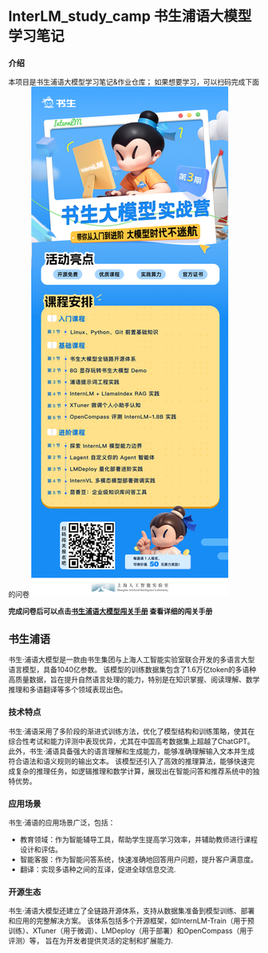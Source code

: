 # InterLM_study_camp  书生浦语大模型学习笔记
### 介绍
本项目是书生浦语大模型学习笔记&作业仓库；
如果想要学习，可以扫码完成下面的问卷
![image](https://github.com/nlospc/InterLM_study_camp/blob/main/IMG/invite.png)

**完成问卷后可以点击[书生浦语大模型闯关手册](https://aicarrier.feishu.cn/wiki/XBO6wpQcSibO1okrChhcBkQjnsf) 查看详细的闯关手册**


## 书生浦语
书生·浦语大模型是一款由书生集团与上海人工智能实验室联合开发的多语言大型语言模型，具备1040亿参数。
该模型的训练数据集包含了1.6万亿token的多语种高质量数据，旨在提升自然语言处理的能力，特别是在知识掌握、阅读理解、数学推理和多语翻译等多个领域表现出色。
### 技术特点
书生·浦语采用了多阶段的渐进式训练方法，优化了模型结构和训练策略，使其在综合性考试和能力评测中表现优异，尤其在中国高考数据集上超越了ChatGPT。
此外，书生·浦语具备强大的语言理解和生成能力，能够准确理解输入文本并生成符合语法和语义规则的输出文本。
该模型还引入了高效的推理算法，能够快速完成复杂的推理任务，如逻辑推理和数学计算，展现出在智能问答和推荐系统中的独特优势。
### 应用场景
书生·浦语的应用场景广泛，包括：
- 教育领域：作为智能辅导工具，帮助学生提高学习效率，并辅助教师进行课程设计和评估。
- 智能客服：作为智能问答系统，快速准确地回答用户问题，提升客户满意度。
- 翻译：实现多语种之间的互译，促进全球信息交流.
### 开源生态
书生·浦语大模型还建立了全链路开源体系，支持从数据集准备到模型训练、部署和应用的完整解决方案。
该体系包括多个开源框架，如InternLM-Train（用于预训练）、XTuner（用于微调）、LMDeploy（用于部署）和OpenCompass（用于评测）等，
旨在为开发者提供灵活的定制和扩展能力.

